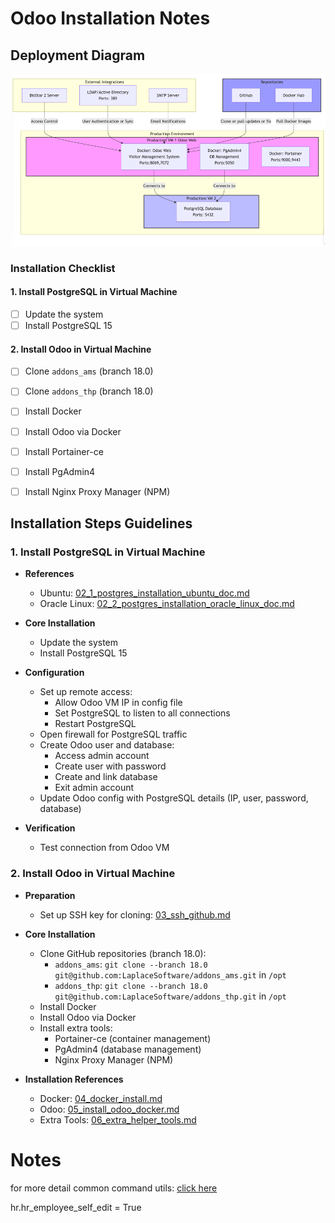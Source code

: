 # Odoo Installation Notes
## Deployment Diagram
![img_1.png](img_1.png)
### Installation Checklist
#### 1. Install PostgreSQL in Virtual Machine
- [ ] Update the system
- [ ] Install PostgreSQL 15

#### 2. Install Odoo in Virtual Machine
- [ ] Clone `addons_ams` (branch 18.0)
- [ ] Clone `addons_thp` (branch 18.0)
- [ ] Install Docker
- [ ] Install Odoo via Docker
- [ ] Install Portainer-ce
- [ ] Install PgAdmin4
- [ ] Install Nginx Proxy Manager (NPM)



## Installation Steps Guidelines

### 1. Install PostgreSQL in Virtual Machine
- **References**
  - Ubuntu: [02_1_postgres_installation_ubuntu_doc.md](02_1_postgres_installation_ubuntu_doc.md)
  - Oracle Linux: [02_2_postgres_installation_oracle_linux_doc.md](02_2_postgres_installation_oracle_linux_doc.md)

- **Core Installation**
  - Update the system
  - Install PostgreSQL 15
- **Configuration**
  - Set up remote access:
    - Allow Odoo VM IP in config file
    - Set PostgreSQL to listen to all connections
    - Restart PostgreSQL
  - Open firewall for PostgreSQL traffic
  - Create Odoo user and database:
    - Access admin account
    - Create user with password
    - Create and link database
    - Exit admin account
  - Update Odoo config with PostgreSQL details (IP, user, password, database)
  
- **Verification**
  - Test connection from Odoo VM

### 2. Install Odoo in Virtual Machine
- **Preparation**
  - Set up SSH key for cloning: [03_ssh_github.md](03_ssh_github.md)
- **Core Installation**
  - Clone GitHub repositories (branch 18.0):
    - `addons_ams`: `git clone --branch 18.0 git@github.com:LaplaceSoftware/addons_ams.git` in `/opt`
    - `addons_thp`: `git clone --branch 18.0 git@github.com:LaplaceSoftware/addons_thp.git` in `/opt`
  - Install Docker
  - Install Odoo via Docker
  - Install extra tools:
    - Portainer-ce (container management)
    - PgAdmin4 (database management)
    - Nginx Proxy Manager (NPM)
    
- **Installation References**
  - Docker: [04_docker_install.md](04_docker_install.md)
  - Odoo: [05_install_odoo_docker.md](05_install_odoo_docker.md)
  - Extra Tools: [06_extra_helper_tools.md](06_extra_helper_tools.md)

# Notes
for more detail common  command utils: [click here ](100_command_utlities.md)

hr.hr_employee_self_edit = True

 


